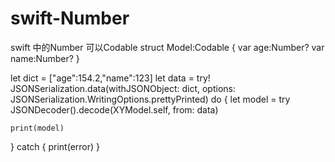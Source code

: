 # swift-Number
swift 中的Number 可以Codable
struct Model:Codable {
    var age:Number?
    var name:Number?
}


let dict = ["age":154.2,"name":123]
let data = try! JSONSerialization.data(withJSONObject: dict, options: JSONSerialization.WritingOptions.prettyPrinted)
do {
    let model = try JSONDecoder().decode(XYModel.self, from: data)

    print(model)
} catch  {
    print(error)
}
